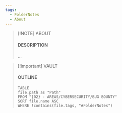 ```yaml
---
tags:
  - FolderNotes
  - About
---
```

> [!NOTE] ABOUT
> #### DESCRIPTION
> ...

> [!important] VAULT
> #### OUTLINE
> ```dataview
> TABLE
> file.path as "Path"
> FROM "{02} - AREAS/CYBERSECURITY/BUG BOUNTY"
> SORT file.name ASC
> WHERE !contains(file.tags, "#FolderNotes")
> ```
